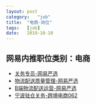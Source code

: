 ```yaml
---
layout:	post
category:	"job"
title:	"电商-岗位"
tags:	[job]
date:	2019-10-10
---
```

## 网易内推职位类别：电商
- [关务专员-网易严选 ](http://mobile.bole.netease.com/bole/boleDetail?id=17563&employeeId=346f03c3cda5f04c&key=all)
- [物流配送质量管理-网易严选](http://mobile.bole.netease.com/bole/boleDetail?id=17509&employeeId=346f03c3cda5f04c&key=all)
- [B端物流配送运营-网易严选](http://mobile.bole.netease.com/bole/boleDetail?id=12297&employeeId=346f03c3cda5f04c&key=all)
- [宁波驻仓关务-跨境电商062](http://mobile.bole.netease.com/bole/boleDetail?id=11386&employeeId=346f03c3cda5f04c&key=all)
